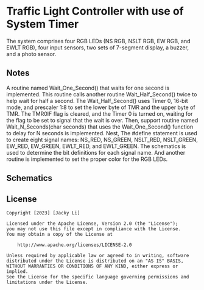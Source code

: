 # Traffic Light Controller with use of System Timer

The system comprises four RGB LEDs (NS RGB, NSLT RGB, EW RGB, and EWLT RGB), four input sensors, two sets of 7-segment display, a buzzer, and a photo sensor. 

## Notes

A routine named Wait_One_Second() that waits for one second is implemented. This routine calls another routine Wait_Half_Second() twice to help wait for half a second. The Wait_Half_Second() uses Timer 0, 16-bit mode, and prescaler 1:8 to set the lower byte of TMR and the upper byte of TMR. The TMR0IF flag is cleared, and the Timer 0 is turned on, waiting for the flag to be set to signal that the wait is over. Then, support routine named Wait_N_Seconds(char seconds) that uses the Wait_One_Second() function to delay for N seconds is implemented. Nest, The #define statement is used to create eight signal names: NS_RED, NS_GREEN, NSLT_RED, NSLT_GREEN, EW_RED, EW_GREEN, EWLT_RED, and EWLT_GREEN. The schematics is used to determine the bit definitions for each signal name. And another routine is implemented to set the proper color for the RGB LEDs.

## Schematics

## License

    Copyright [2023] [Jacky Li]

    Licensed under the Apache License, Version 2.0 (the "License");
    you may not use this file except in compliance with the License.
    You may obtain a copy of the License at

        http://www.apache.org/licenses/LICENSE-2.0

    Unless required by applicable law or agreed to in writing, software
    distributed under the License is distributed on an "AS IS" BASIS,
    WITHOUT WARRANTIES OR CONDITIONS OF ANY KIND, either express or implied.
    See the License for the specific language governing permissions and
    limitations under the License.
